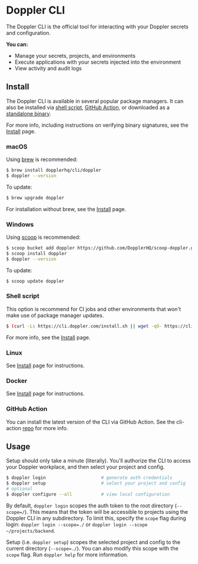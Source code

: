 # Doppler CLI

The Doppler CLI is the official tool for interacting with your Doppler secrets and configuration.

**You can:**

- Manage your secrets, projects, and environments
- Execute applications with your secrets injected into the environment
- View activity and audit logs


## Install

The Doppler CLI is available in several popular package managers. It can also be installed via [shell script](https://github.com/DopplerHQ/cli/blob/master/INSTALL.md#shell-script), [GitHub Action](https://github.com/DopplerHQ/cli-action), or downloaded as a [standalone binary](https://github.com/DopplerHQ/cli/releases/latest).

For more info, including instructions on verifying binary signatures, see the [Install](INSTALL.md) page.

### macOS

Using [brew](https://brew.sh/) is recommended:

```sh
$ brew install dopplerhq/cli/doppler
$ doppler --version
```

To update:
```sh
$ brew upgrade doppler
```

For installation without brew, see the [Install](INSTALL.md#macos) page.

### Windows

Using [scoop](https://scoop.sh/) is recommended:

```sh
$ scoop bucket add doppler https://github.com/DopplerHQ/scoop-doppler.git
$ scoop install doppler
$ doppler --version
```

To update:

```sh
$ scoop update doppler
```

### Shell script

This option is recommend for CI jobs and other environments that won't make use of package manager updates.

```sh
$ (curl -Ls https://cli.doppler.com/install.sh || wget -qO- https://cli.doppler.com/install.sh) | sh
```

For more info, see the [Install](INSTALL.md#shell-script) page.

### Linux

See [Install](INSTALL.md#linux) page for instructions.

### Docker

See [Install](INSTALL.md#docker) page for instructions.

### GitHub Action

You can install the latest version of the CLI via GitHub Action. See the cli-action [repo](https://github.com/DopplerHQ/cli-action) for more info.

## Usage

Setup should only take a minute (literally). You'll authorize the CLI to access your Doppler workplace, and then select your project and config.

```sh
$ doppler login                     # generate auth credentials
$ doppler setup                     # select your project and config
# optional
$ doppler configure --all           # view local configuration
```

By default, `doppler login` scopes the auth token to the root directory (`--scope=/`). This means that the token will be accessible to projects using the Doppler CLI in any subdirectory. To limit this, specify the `scope` flag during login: `doppler login --scope=./` or `doppler login --scope ~/projects/backend`.

Setup (i.e. `doppler setup`) scopes the selected project and config to the current directory (`--scope=./`). You can also modify this scope with the `scope` flag. Run `doppler help` for more information.
